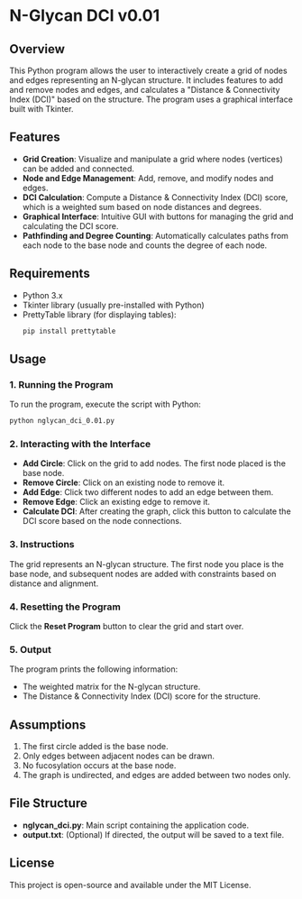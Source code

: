 # N-Glycan DCI v0.01

## Overview
This Python program allows the user to interactively create a grid of nodes and edges representing an N-glycan structure. It includes features to add and remove nodes and edges, and calculates a "Distance & Connectivity Index (DCI)" based on the structure. The program uses a graphical interface built with Tkinter.

## Features
- **Grid Creation**: Visualize and manipulate a grid where nodes (vertices) can be added and connected.
- **Node and Edge Management**: Add, remove, and modify nodes and edges.
- **DCI Calculation**: Compute a Distance & Connectivity Index (DCI) score, which is a weighted sum based on node distances and degrees.
- **Graphical Interface**: Intuitive GUI with buttons for managing the grid and calculating the DCI score.
- **Pathfinding and Degree Counting**: Automatically calculates paths from each node to the base node and counts the degree of each node.

## Requirements
- Python 3.x
- Tkinter library (usually pre-installed with Python)
- PrettyTable library (for displaying tables):
  ```bash
  pip install prettytable
  ```

## Usage

### 1. Running the Program
To run the program, execute the script with Python:
```bash
python nglycan_dci_0.01.py
```

### 2. Interacting with the Interface
- **Add Circle**: Click on the grid to add nodes. The first node placed is the base node.
- **Remove Circle**: Click on an existing node to remove it.
- **Add Edge**: Click two different nodes to add an edge between them.
- **Remove Edge**: Click an existing edge to remove it.
- **Calculate DCI**: After creating the graph, click this button to calculate the DCI score based on the node connections.

### 3. Instructions
The grid represents an N-glycan structure. The first node you place is the base node, and subsequent nodes are added with constraints based on distance and alignment.

### 4. Resetting the Program
Click the **Reset Program** button to clear the grid and start over.

### 5. Output
The program prints the following information:
- The weighted matrix for the N-glycan structure.
- The Distance & Connectivity Index (DCI) score for the structure.

## Assumptions
1. The first circle added is the base node.
2. Only edges between adjacent nodes can be drawn.
3. No fucosylation occurs at the base node.
4. The graph is undirected, and edges are added between two nodes only.

## File Structure
- **nglycan_dci.py**: Main script containing the application code.
- **output.txt**: (Optional) If directed, the output will be saved to a text file.

## License
This project is open-source and available under the MIT License.
